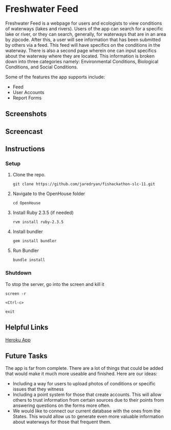 # Freshwater Feed
Freshwater Feed is a webpage for users and ecologists to view conditions of waterways (lakes and rivers). Users of the app can search for a specific lake or river, or they can search, generally, for waterways that are in an area by zipcode. After this, a user will see information that has been submitted by others via a feed. This feed will have specifics on the conditions in the waterway. There is also a second page wherein one can input specifics about the waterway where they are located. This information is broken down into three categories namely: Environmental Conditions, Biological Conditions, and Social Conditions.

Some of the features the app supports include:
* Feed
* User Accounts
* Report Forms

## Screenshots



## Screencast



## Instructions

### Setup

1. Clone the repo.

    `git clone https://github.com/jaredryan/fishackathon-slc-11.git`
    
2. Navigate to the OpenHouse folder

    `cd OpenHouse`

3. Install Ruby 2.3.5 (if needed)

    `rvm install ruby-2.3.5`

4. Install bundler

    `gem install bundler`

5. Run Bundler

    `bundle install`

### Shutdown

To stop the server, go into the screen and kill it

`screen -r`

`<Ctrl-c>`

`exit`

## Helpful Links
[Heroku App][1]

## Future Tasks

The app is far from complete. There are a lot of things that could be added that would make it much more useable and finished. Here are our ideas:

* Including a way for users to upload photos of conditions or specific issues that they witness
* Including a point system for those that create accounts. This will allow others to trust information from certain sources due to their points from answering questions on the forms more often.
* We would like to connect our current database with the ones from the States. This would allow us to generate even more valuable information about waterways for those that frequent them.

[1]: https://freshwaterfeed.herokuapp.com/
